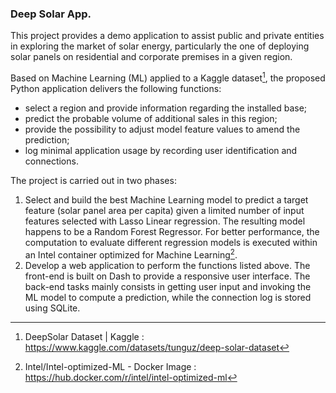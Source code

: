 ### Deep Solar App.

This project provides a demo application to assist public and private entities in exploring the market of solar energy, particularly the one of deploying solar panels on residential and corporate premises in a given region.

Based on Machine Learning (ML) applied to a Kaggle dataset[^first], the proposed Python application delivers the following functions:
+ select a region and provide information regarding the installed base;
+ predict the probable volume of additional sales in this region;
+ provide the possibility to adjust model feature values to amend the prediction; 
+ log minimal application usage by recording user identification and connections.

The project is carried out in two phases:
1) Select and build the best Machine Learning model to predict a target feature (solar panel area per capita) given a limited number of input features selected with Lasso Linear regression. The resulting model happens to be a Random Forest Regressor. For better performance, the computation to evaluate different regression models is executed within an Intel container optimized for Machine Learning[^second]. 
2) Develop a web application to perform the functions listed above. The front-end is built on Dash to provide a responsive user interface. The back-end tasks mainly consists in getting user input and invoking the ML model to compute a prediction, while the connection log is stored using SQLite.

[^first]: DeepSolar Dataset | Kaggle : https://www.kaggle.com/datasets/tunguz/deep-solar-dataset
[^second]: Intel/Intel-optimized-ML - Docker Image : https://hub.docker.com/r/intel/intel-optimized-ml